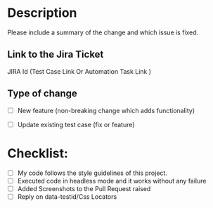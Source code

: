 # Description

Please include a summary of the change and which issue is fixed.

## Link to the Jira Ticket
JIRA Id (Test Case Link Or Automation Task Link )

## Type of change

- [ ] New feature (non-breaking change which adds functionality)
- [ ] Update existing test case (fix or feature)


# Checklist:

- [ ] My code follows the style guidelines of this project.
- [ ] Executed code in headless mode and it works without any failure
- [ ] Added Screenshots to the Pull Request raised
- [ ] Reply on data-testid/Css Locators
